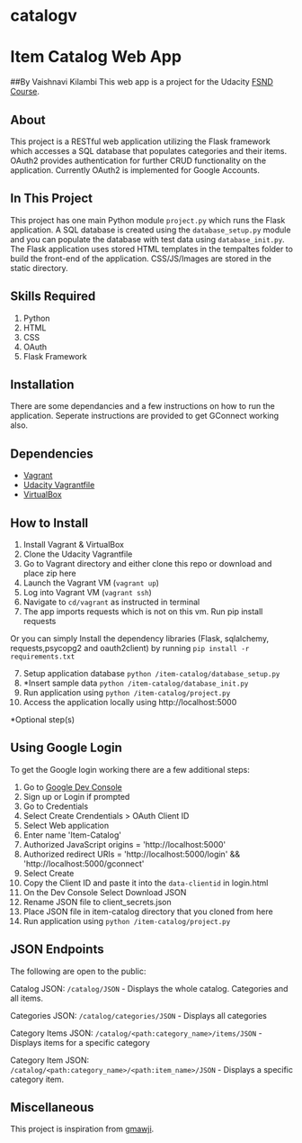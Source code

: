 # catalogv
# Item Catalog Web App
##By Vaishnavi Kilambi
This web app is a project for the Udacity [FSND Course](https://www.udacity.com/course/full-stack-web-developer-nanodegree--nd004).

## About
This project is a RESTful web application utilizing the Flask framework which accesses a SQL database that populates categories and their items. OAuth2 provides authentication for further CRUD functionality on the application. Currently OAuth2 is implemented for Google Accounts.

## In This Project
This project has one main Python module `project.py` which runs the Flask application. A SQL database is created using the `database_setup.py` module and you can populate the database with test data using `database_init.py`.
The Flask application uses stored HTML templates in the tempaltes folder to build the front-end of the application. CSS/JS/Images are stored in the static directory.

## Skills Required
1. Python
2. HTML
3. CSS
4. OAuth
5. Flask Framework

## Installation
There are some dependancies and a few instructions on how to run the application.
Seperate instructions are provided to get GConnect working also.

## Dependencies
- [Vagrant](https://www.vagrantup.com/)
- [Udacity Vagrantfile](https://github.com/udacity/fullstack-nanodegree-vm)
- [VirtualBox](https://www.virtualbox.org/wiki/Downloads)



## How to Install
1. Install Vagrant & VirtualBox
2. Clone the Udacity Vagrantfile
3. Go to Vagrant directory and either clone this repo or download and place zip here
3. Launch the Vagrant VM (`vagrant up`)
4. Log into Vagrant VM (`vagrant ssh`)
5. Navigate to `cd/vagrant` as instructed in terminal
6. The app imports requests which is not on this vm. Run pip install requests

Or you can simply Install the dependency libraries (Flask, sqlalchemy, requests,psycopg2 and oauth2client) by running 
`pip install -r requirements.txt`

7. Setup application database `python /item-catalog/database_setup.py`
8. *Insert sample data `python /item-catalog/database_init.py`
9. Run application using `python /item-catalog/project.py`
10. Access the application locally using http://localhost:5000

*Optional step(s)

## Using Google Login
To get the Google login working there are a few additional steps:

1. Go to [Google Dev Console](https://console.developers.google.com)
2. Sign up or Login if prompted
3. Go to Credentials
4. Select Create Crendentials > OAuth Client ID
5. Select Web application
6. Enter name 'Item-Catalog'
7. Authorized JavaScript origins = 'http://localhost:5000'
8. Authorized redirect URIs = 'http://localhost:5000/login' && 'http://localhost:5000/gconnect'
9. Select Create
10. Copy the Client ID and paste it into the `data-clientid` in login.html
11. On the Dev Console Select Download JSON
12. Rename JSON file to client_secrets.json
13. Place JSON file in item-catalog directory that you cloned from here
14. Run application using `python /item-catalog/project.py`

## JSON Endpoints
The following are open to the public:

Catalog JSON: `/catalog/JSON`
    - Displays the whole catalog. Categories and all items.

Categories JSON: `/catalog/categories/JSON`
    - Displays all categories

Category Items JSON: `/catalog/<path:category_name>/items/JSON`
    - Displays items for a specific category

Category Item JSON: `/catalog/<path:category_name>/<path:item_name>/JSON`
    - Displays a specific category item.

## Miscellaneous

This project is inspiration from [gmawji](https://github.com/gmawji/item-catalog).
